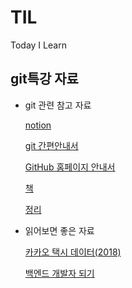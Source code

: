 # TIL
Today I Learn

## git특강 자료

* git 관련 참고 자료

  [notion](https://www.notion.so/1595de919fbd4fc1b78cb4ce718e19c4)

  [git 간편안내서](http://rogerdudler.github.io/git-guide/index.ko.html)

  [GitHub 홈페이지 안내서](https://guides.github.com/activities/hello-world/)

  [책](https://git-scm.com/book/ko/v2)

  [정리](https://backlog.com/git-tutorial/kr/stepup/)

* 읽어보면 좋은 자료

  [카카오 택시 데이터(2018)](https://brunch.co.kr/@kakao-it/38)

  [백엔드 개발자 되기](https://d2.naver.com/news/3435170)

